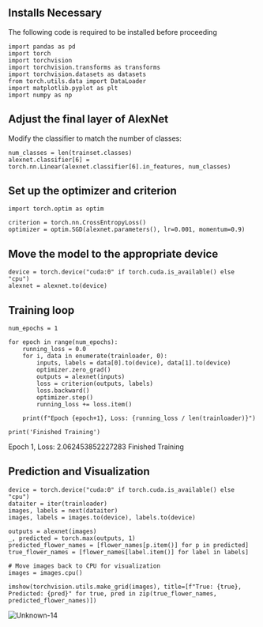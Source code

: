 ## Installs Necessary
The following code is required to be installed before proceeding
```
import pandas as pd
import torch
import torchvision
import torchvision.transforms as transforms
import torchvision.datasets as datasets
from torch.utils.data import DataLoader
import matplotlib.pyplot as plt
import numpy as np
```
## Adjust the final layer of AlexNet
Modify the classifier to match the number of classes:
```
num_classes = len(trainset.classes)
alexnet.classifier[6] = torch.nn.Linear(alexnet.classifier[6].in_features, num_classes)
```
## Set up the optimizer and criterion
```
import torch.optim as optim

criterion = torch.nn.CrossEntropyLoss()
optimizer = optim.SGD(alexnet.parameters(), lr=0.001, momentum=0.9)
```
## Move the model to the appropriate device
```
device = torch.device("cuda:0" if torch.cuda.is_available() else "cpu")
alexnet = alexnet.to(device)
```
## Training loop
```
num_epochs = 1

for epoch in range(num_epochs):
    running_loss = 0.0
    for i, data in enumerate(trainloader, 0):
        inputs, labels = data[0].to(device), data[1].to(device)
        optimizer.zero_grad()
        outputs = alexnet(inputs)
        loss = criterion(outputs, labels)
        loss.backward()
        optimizer.step()
        running_loss += loss.item()

    print(f"Epoch {epoch+1}, Loss: {running_loss / len(trainloader)}")

print('Finished Training')
```
Epoch 1, Loss: 2.062453852227283
Finished Training
## Prediction and Visualization
```
device = torch.device("cuda:0" if torch.cuda.is_available() else "cpu")
dataiter = iter(trainloader)
images, labels = next(dataiter)
images, labels = images.to(device), labels.to(device)

outputs = alexnet(images)
_, predicted = torch.max(outputs, 1)
predicted_flower_names = [flower_names[p.item()] for p in predicted]
true_flower_names = [flower_names[label.item()] for label in labels]

# Move images back to CPU for visualization
images = images.cpu()

imshow(torchvision.utils.make_grid(images), title=[f"True: {true}, Predicted: {pred}" for true, pred in zip(true_flower_names, predicted_flower_names)])
```
![Unknown-14](https://github.com/Carlbronge/FlowersDataSet/assets/143009718/ace6f8c2-2e44-4c4c-9d31-122c25502243)
